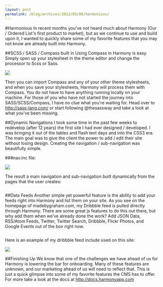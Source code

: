 ```yaml
---
layout: post
permalink: /blog/archives/2012/03/09/harmonious/
---
```


<div class="article-header">
</div>

<article>
#Harmonious
In recent months you've not heard much about Harmony (Our / Ordered List's first product to market), but as we continue to use and build upon it, I wanted to quickly share some of my favorite features that you may not know are already built into Harmony.

##SCSS / SASS / Compass built in
Using Compass in Harmony is easy. Simply open up your stylesheet in the theme editor and change the processor to Scss or Sass.

<img src="http://get.harmonyapp.com/assets/4e5baf95dabe9d48b4000eb6/blog_post/scss.png">

Then you can import Compass and any of your other theme stylesheets, and when you save your stylesheets, Harmony will process them with Compass. You do not have to have anything running locally on your machine. For those of you who have not started the journey into SASS/SCSS/Compass, I have no clue what you're waiting for. Head over to http://sass-lang.com/ or start following @thesassway and take a look at what you've been missing.

##Dynamic Navigations
I took some time in the past few weeks to redevelop (after 12 years) the first site I had ever designed / developed. I was bringing it out of the tables and flash text days and into the CSS3 era. The main goal was to give the client the power to add / edit their site without losing design. Creating the navigation / sub-navigation was beautifully simple.

###nav.inc file:

![](http://c.gr4m.com/image/1u1E2Y312t0L/image)

The result a main navigation and sub-navigation built dynamically from the pages that the user creates:

<img src="http://f.cl.ly/items/2r233I2Y1l2o3X0F0M3t/Image%2525202012.png" alt="">

##Data Feeds
Another simple yet powerful feature is the ability to add your feeds right into Harmony and list them on your site. As you see on the homepage of madebygraham.com, my Dribbble feed is pulled directly through Harmony. There are some great js features to do this out there, but why add them when we’ve already done the work? Add JSON Data, RSS/Atom Feeds, Twitter, Twitter Search, Dribbble, Flickr Photos, and Google Events out of the box right now.

<img src="http://get.harmonyapp.com/assets/4d868274dabe9d46a9000054/selecting_a_predefined_data_feed.png" alt="">

Here is an example of my dribbble feed include used on this site:

![](http://c.gr4m.com/image/3W3d3q3V1b2e/image)

##Finishing Up
We know that one of the challenges we have ahead of us for Harmony is lowering the bar for onboarding. Many of these features are unknown, and our marketing ahead of us will need to reflect that. This is just a quick glimpse into some of my favorite features the CMS has to offer. For more take a look at the docs at http://docs.harmonyapp.com
</article>